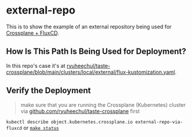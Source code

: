# external-repo

This is to show the example of an external repository being used for [Crossplane + FluxCD](https://github.com/ryuheechul/taste-crossplane).

## How Is This Path Is Being Used for Deployment?
In this repo's case it's at [ryuheechul/taste-crossplane/blob/main/clusters/local/external/flux-kustomization.yaml](https://github.com/ryuheechul/taste-crossplane/blob/main/clusters/local/external/flux-kustomization.yaml).

## Verify the Deployment
> make sure that you are running the Crossplane (Kubernetes) cluster via [github.com/ryuheechul/taste-crossplane](https://github.com/ryuheechul/taste-crossplane) first

`kubectl describe object.kubernetes.crossplane.io external-repo-via-fluxcd` or [`make status`](https://github.com/ryuheechul/taste-crossplane/blob/3ea2b53201af3e06363366374e43dfc22660fbe1/Makefile#L9)
